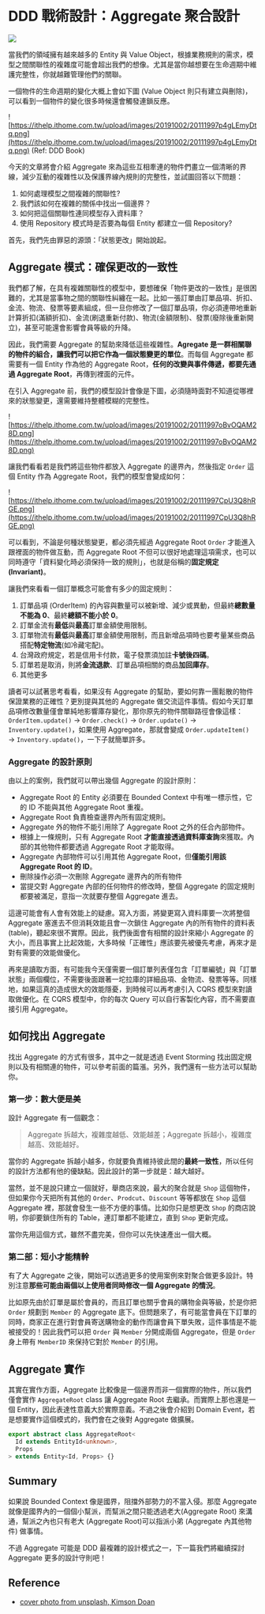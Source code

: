 # DDD 戰術設計：Aggregate 聚合設計

![](https://images.unsplash.com/photo-1444210971048-6130cf0c46cf?ixlib=rb-1.2.1&ixid=eyJhcHBfaWQiOjEyMDd9&auto=format&fit=crop&w=1052&q=80)

當我們的領域擁有越來越多的 Entity 與 Value Object，根據業務規則的需求，模型之間關聯性的複雜度可能會超出我們的想像。尤其是當你越想要在生命週期中維護完整性，你就越難管理他們的關聯。

一個物件的生命週期的變化大概上會如下圖 (Value Object 則只有建立與刪除)，可以看到一個物件的變化很多時候還會觸發連鎖反應。

![https://ithelp.ithome.com.tw/upload/images/20191002/20111997p4gLEmyDtq.png](https://ithelp.ithome.com.tw/upload/images/20191002/20111997p4gLEmyDtq.png)
(Ref: DDD Book)

今天的文章將會介紹 Aggregate 來為這些互相牽連的物件們畫立一個清晰的界線，減少互動的複雜性以及保護界線內規則的完整性，並試圖回答以下問題：

1. 如何處理模型之間複雜的關聯性?
2. 我們該如何在複雜的關係中找出一個邊界？
3. 如何把這個關聯性連同模型存入資料庫？
4. 使用 Repository 模式時是否要為每個 Entity 都建立一個 Repository?

首先，我們先由罪惡的源頭：「狀態更改」開始說起。

## Aggregate 模式：確保更改的一致性

我們都了解，在具有複雜關聯性的模型中，要想確保「物件更改的一致性」是很困難的，尤其是當事物之間的關聯性糾纏在一起。比如一張訂單由訂單品項、折扣、金流、物流、發票等要素組成，但一旦你修改了一個訂單品項，你必須連帶地重新計算折扣(滿額折扣)、金流(刷退重新付款)、物流(金額限制)、發票(廢除後重新開立)，甚至可能還會影響會員等級的升降。

因此，我們需要 Aggregate 的幫助來降低這些複雜性。**Agregate 是一群相關聯的物件的組合，讓我們可以把它作為一個狀態變更的單位**。而每個 Aggregate 都需要有一個 Entity 作為他的 Aggregate Root，**任何的改變與事件傳遞，都要先通過 Aggregate Root**，再傳到裡面的元件。

在引入 Aggregate 前，我們的模型設計會像是下圖，必須隨時面對不知道從哪裡來的狀態變更，還需要維持整體模糊的完整性。

![https://ithelp.ithome.com.tw/upload/images/20191002/20111997oBvOQAM28D.png](https://ithelp.ithome.com.tw/upload/images/20191002/20111997oBvOQAM28D.png)

讓我們看看若是我們將這些物件都放入 Aggregate 的邊界內，然後指定 `Order` 這個 Entity 作為 Aggregate Root，我們的模型會變成如何：

![https://ithelp.ithome.com.tw/upload/images/20191002/20111997CpU3Q8hRGE.png](https://ithelp.ithome.com.tw/upload/images/20191002/20111997CpU3Q8hRGE.png)

可以看到，不論是何種狀態變更，都必須先經過 Aggregate Root `Order` 才能進入跟裡面的物件做互動，而 Aggregate Root 不但可以很好地處理這項需求，也可以同時遵守「資料變化時必須保持一致的規則」，也就是俗稱的**固定規定 (Invariant)**。

讓我們來看看一個訂單概念可能會有多少的固定規則：

1. 訂單品項 (OrderItem) 的內容與數量可以被新增、減少或異動，但最終**總數量不能為 0**、最終**總額不能小於 0**。
2. 訂單金流有**最低**與**最高**訂單金額使用限制。
3. 訂單物流有**最低**與**最高**訂單金額使用限制，而且新增品項時也要考量某些商品搭配**特定物流**(如冷藏宅配)。
4. 台灣政府規定，若是信用卡付款，電子發票須加註**卡號後四碼**。
5. 訂單若是取消，則將**金流退款**、訂單品項相關的商品**加回庫存**。
6. 其他更多

讀者可以試著思考看看，如果沒有 Aggregate 的幫助，要如何靠一團鬆散的物件保證業務的正確性？更別提與其他的 Aggregate 做交流這件事情。假如今天訂單品項修改數量僅會單純地影響庫存變化，那你原先的物件關聯路徑會像這樣：`OrderItem.update()` → `Order.check()` → `Order.update()` → `Inventory.update()`，如果使用 Aggregate，那就會變成 `Order.updateItem()` → `Inventory.update()`，一下子就簡單許多。

### Aggregate 的設計原則

由以上的案例，我們就可以帶出幾個 Aggregate 的設計原則：

- Aggregate Root 的 Entity 必須要在 Bounded Context 中有唯一標示性，它的 ID 不能與其他 Aggregate Root 重複。
- Aggregate Root 負責檢查邊界內所有固定規則。
- Aggregate 外的物件不能引用除了 Aggregate Root 之外的任合內部物件。
- 根據上一條規則，只有 Aggregate Root **才能直接透過資料庫查詢**來獲取。內部的其他物件都要透過 Aggregate Root 才能取得。
- Aggregate 內部物件可以引用其他 Aggregate Root，但**僅能引用該 Aggregate Root 的 ID**。
- 刪除操作必須一次刪除 Aggregate 邊界內的所有物件
- 當提交對 Aggregate 內部的任何物件的修改時，整個 Aggregate 的固定規則都要被滿足，意指一次就要存整個 Aggregate 進去。

這邊可能會有人會有效能上的疑慮。寫入方面，將變更寫入資料庫要一次將整個 Aggregate 塞進去不但消耗效能且會一次鎖住 Aggregate 內的所有物件的資料表 (table)，聽起來很不實際。因此，我們後面會有相關的設計來縮小 Aggregate 的大小，而且事實上比起效能，大多時候「正確性」應該要先被優先考慮，再來才是對有需要的效能做優化。

再來是讀取方面，有可能我今天僅需要一個訂單列表僅包含「訂單編號」與「訂單狀態」兩個欄位，不需要後面跟著一坨拉庫的詳細品項、金物流、發票等等。同樣地，如果這真的造成很大的效能隱憂，到時候可以再考慮引入 CQRS 模型來對讀取做優化。在 CQRS 模型中，你的每次 Query 可以自行客製化內容，而不需要直接引用 Aggregate。

## 如何找出 Aggregate

找出 Aggregate 的方式有很多，其中之一就是透過 Event Storming 找出固定規則以及有相關連的物件，可以參考前面的篇漲。另外，我們還有一些方法可以幫助你。

### 第一步：數大便是美

設計 Aggregate 有一個觀念：

> Aggregate 拆越大，複雜度越低、效能越差；Aggregate 拆越小，複雜度越高、效能越好。

當你的 Aggregate 拆越小越多，你就要負責維持彼此間的**最終一致性**，所以任何的設計方法都有他的優缺點。因此設計的第一步就是：越大越好。

當然，並不是說只建立一個就好，舉商店來說，最大的聚合就是 `Shop` 這個物件，但如果你今天把所有其他的 `Order`、`Prodcut`、`Discount` 等等都放在 `Shop` 這個 Aggregate 裡，那就會發生一些不方便的事情。比如你只是想更改 `Shop` 的商店說明，你卻要鎖住所有的 Table，連訂單都不能建立，直到 `Shop` 更新完成。

當你先用這個方式，雖然不盡完美，但你可以先快速產出一個大概。

### 第二部：短小才能精幹

有了大 Aggregate 之後，開始可以透過更多的使用案例來對聚合做更多設計。特別注意**那些可能由兩個以上使用者同時修改一個 Aggregate 的情況**。

比如原先由於訂單是屬於會員的，而且訂單也關乎會員的購物金與等級，於是你把 `Order` 規劃到 `Member` 的 Aggregate 底下。但問題來了，有可能當會員在下訂單的同時，商家正在進行對會員寄送購物金的動作而讓會員下單失敗，這件事情是不能被接受的！因此我們可以把 `Order` 與 `Member` 分開成兩個 Aggregate，但是 `Order` 身上帶有 `MemberID` 來保持它對於 `Member` 的引用。

## Aggregate 實作

其實在實作方面，Aggregate 比較像是一個邊界而非一個實際的物件，所以我們僅會實作 `AggregateRoot` class 讓 Aggregate Root 去繼承。而實際上那也還是一個 Entity，因此表達性意義大於實際意義。不過之後會介紹到 Domain Event，若是想要實作這個模式的，我們會在之後對 Aggregate 做擴展。

```typescript
export abstract class AggregateRoot<
  Id extends EntityId<unknown>,
  Props
> extends Entity<Id, Props> {}
```

## Summary

如果說 Bounded Context 像是國界，阻擋外部勢力的不當入侵。那麼 Aggregate 就像是國界內的一個個小幫派，而幫派之間只能透過老大(Aggregate Root) 來溝通，幫派之內也只有老大 (Aggregate Root)可以指派小弟 (Aggregate 內其他物件) 做事情。

不過 Aggregate 可能是 DDD 最複雜的設計模式之一，下一篇我們將繼續探討 Aggregate 更多的設計守則吧！

## Reference

- [cover photo from unsplash, Kimson Doan](https://unsplash.com/photos/AZMmUy2qL6A)
